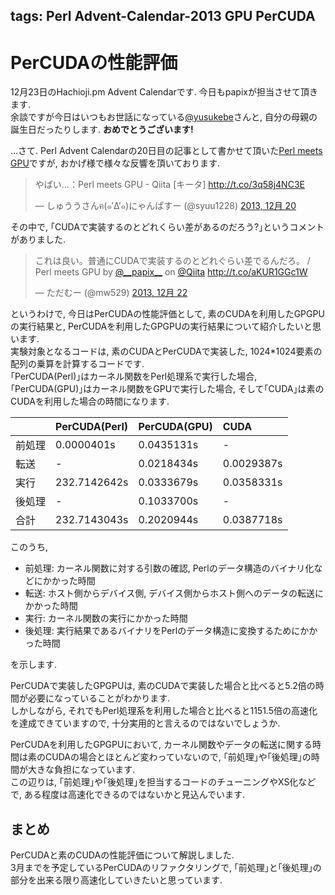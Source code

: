 tags: Perl Advent-Calendar-2013 GPU PerCUDA
---
# PerCUDAの性能評価

12月23日のHachioji.pm Advent Calendarです. 今日もpapixが担当させて頂きます.  
余談ですが今日はいつもお世話になっている[@yusukebe](https://twitter.com/yusukebe)さんと, 自分の母親の誕生日だったりします. __おめでとうございます!__  
  
...さて. Perl Advent Calendarの20日目の記事として書かせて頂いた[Perl meets GPU](http://qiita.com/papix/items/fee3e60e21f2ab1f1c76)ですが, おかげ様で様々な反響を頂いております.  
  
<blockquote class="twitter-tweet" lang="ja"><p>やばい…：Perl meets GPU - Qiita [キータ] <a href="http://t.co/3q58j4NC3E">http://t.co/3q58j4NC3E</a></p>&mdash; しゅううさんฅ(๑′Δ’๑)にゃんぱすー (@syuu1228) <a href="https://twitter.com/syuu1228/statuses/414125662350237698">2013, 12月 20</a></blockquote>  
<script async src="//platform.twitter.com/widgets.js" charset="utf-8"></script>  
  
その中で, ｢CUDAで実装するのとどれくらい差があるのだろう?｣というコメントがありました.  
  
<blockquote class="twitter-tweet" data-cards="hidden" lang="ja"><p>これは良い。普通にCUDAで実装するのとどれぐらい差でるんだろ。 / Perl meets GPU by <a href="https://twitter.com/__papix__">@__papix__</a> on <a href="https://twitter.com/Qiita">@Qiita</a> <a href="http://t.co/aKUR1GGc1W">http://t.co/aKUR1GGc1W</a></p>&mdash; ただむー (@mw529) <a href="https://twitter.com/mw529/statuses/414641190147866624">2013, 12月 22</a></blockquote>  
<script async src="//platform.twitter.com/widgets.js" charset="utf-8"></script>  
  
というわけで, 今日はPerCUDAの性能評価として, 素のCUDAを利用したGPGPUの実行結果と, PerCUDAを利用したGPGPUの実行結果について紹介したいと思います.  
実験対象となるコードは, 素のCUDAとPerCUDAで実装した, 1024*1024要素の配列の乗算を計算するコードです.  
｢PerCUDA(Perl)｣はカーネル関数をPerl処理系で実行した場合, ｢PerCUDA(GPU)｣はカーネル関数をGPUで実行した場合, そして｢CUDA｣は素のCUDAを利用した場合の時間になります.  
  
|        | PerCUDA(Perl) | PerCUDA(GPU) | CUDA       |  
|:-------|:--------------|:-------------|:-----------|  
| 前処理 | 0.0000401s    | 0.0435131s   | -          |  
| 転送   | -             | 0.0218434s   | 0.0029387s |  
| 実行   | 232.7142642s  | 0.0333679s   | 0.0358331s |  
| 後処理 | -             | 0.1033700s   | -          |  
| 合計   | 232.7143043s  | 0.2020944s   | 0.0387718s |  
  
このうち,  
  
- 前処理: カーネル関数に対する引数の確認, Perlのデータ構造のバイナリ化などにかかった時間  
- 転送: ホスト側からデバイス側, デバイス側からホスト側へのデータの転送にかかった時間  
- 実行: カーネル関数の実行にかかった時間  
- 後処理: 実行結果であるバイナリをPerlのデータ構造に変換するためにかかった時間  
  
を示します.  
  
PerCUDAで実装したGPGPUは, 素のCUDAで実装した場合と比べると5.2倍の時間が必要になっていることがわかります.  
しかしながら, それでもPerl処理系を利用した場合と比べると1151.5倍の高速化を達成できていますので, 十分実用的と言えるのではないでしょうか.  
  
PerCUDAを利用したGPGPUにおいて, カーネル関数やデータの転送に関する時間は素のCUDAの場合とほとんど変わっていないので, ｢前処理｣や｢後処理｣の時間が大きな負担になっています.  
この辺りは, ｢前処理｣や｢後処理｣を担当するコードのチューニングやXS化などで, ある程度は高速化できるのではないかと見込んでいます.  
  
## まとめ  
  
PerCUDAと素のCUDAの性能評価について解説しました.  
3月までを予定しているPerCUDAのリファクタリングで, ｢前処理｣と｢後処理｣の部分を出来る限り高速化していきたいと思っています.  
